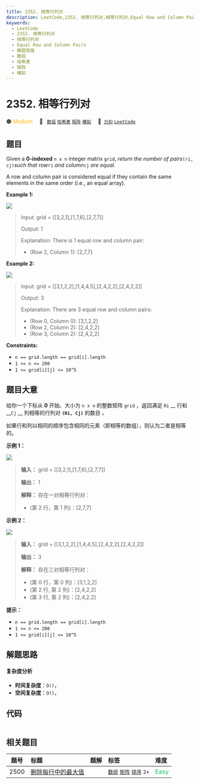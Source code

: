 ```yaml
---
title: 2352. 相等行列对
description: LeetCode,2352. 相等行列对,相等行列对,Equal Row and Column Pairs,解题思路,数组,哈希表,矩阵,模拟
keywords:
  - LeetCode
  - 2352. 相等行列对
  - 相等行列对
  - Equal Row and Column Pairs
  - 解题思路
  - 数组
  - 哈希表
  - 矩阵
  - 模拟
---
```


# 2352. 相等行列对

🟠 <font color=#ffb800>Medium</font>&emsp; 🔖&ensp; [`数组`](/tag/array.md) [`哈希表`](/tag/hash-table.md) [`矩阵`](/tag/matrix.md) [`模拟`](/tag/simulation.md)&emsp; 🔗&ensp;[`力扣`](https://leetcode.cn/problems/equal-row-and-column-pairs) [`LeetCode`](https://leetcode.com/problems/equal-row-and-column-pairs)

## 题目

Given a **0-indexed** `n x n` integer matrix `grid`, _return the number of
pairs_`(ri, cj)`_such that row_`ri` _and column_`cj` _are equal_.

A row and column pair is considered equal if they contain the same elements in
the same order (i.e., an equal array).



**Example 1:**

![](https://assets.leetcode.com/uploads/2022/06/01/ex1.jpg)

> Input: grid = [[3,2,1],[1,7,6],[2,7,7]]
> 
> Output: 1
> 
> Explanation: There is 1 equal row and column pair:
> - (Row 2, Column 1): [2,7,7]

**Example 2:**

![](https://assets.leetcode.com/uploads/2022/06/01/ex2.jpg)

> Input: grid = [[3,1,2,2],[1,4,4,5],[2,4,2,2],[2,4,2,2]]
> 
> Output: 3
> 
> Explanation: There are 3 equal row and column pairs:
> - (Row 0, Column 0): [3,1,2,2]
> - (Row 2, Column 2): [2,4,2,2]
> - (Row 3, Column 2): [2,4,2,2]

**Constraints:**

  * `n == grid.length == grid[i].length`
  * `1 <= n <= 200`
  * `1 <= grid[i][j] <= 10^5`


## 题目大意

给你一个下标从 **0** 开始、大小为 `n x n` 的整数矩阵 `grid` ，返回满足 `Ri` __ 行和 __`Cj` __ 列相等的行列对
__`(Ri, Cj)`__ 的数目 _。_

如果行和列以相同的顺序包含相同的元素（即相等的数组），则认为二者是相等的。



**示例 1：**

![](https://assets.leetcode.com/uploads/2022/06/01/ex1.jpg)

> 
> 
> 
> 
> 
> **输入：** grid = [[3,2,1],[1,7,6],[2,7,7]]
> 
> **输出：** 1
> 
> **解释：** 存在一对相等行列对：
> - (第 2 行，第 1 列)：[2,7,7]
> 
> 

**示例 2：**

![](https://assets.leetcode.com/uploads/2022/06/01/ex2.jpg)

> 
> 
> 
> 
> 
> **输入：** grid = [[3,1,2,2],[1,4,4,5],[2,4,2,2],[2,4,2,2]]
> 
> **输出：** 3
> 
> **解释：** 存在三对相等行列对：
> - (第 0 行，第 0 列)：[3,1,2,2]
> - (第 2 行, 第 2 列)：[2,4,2,2]
> - (第 3 行, 第 2 列)：[2,4,2,2]
> 
> 



**提示：**

  * `n == grid.length == grid[i].length`
  * `1 <= n <= 200`
  * `1 <= grid[i][j] <= 10^5`


## 解题思路

#### 复杂度分析

- **时间复杂度**：`O()`，
- **空间复杂度**：`O()`，

## 代码

```javascript

```

## 相关题目

<!-- prettier-ignore -->
| 题号 | 标题 | 题解 | 标签 | 难度 |
| :------: | :------ | :------: | :------ | :------ |
| 2500 | [删除每行中的最大值](https://leetcode.com/problems/delete-greatest-value-in-each-row) |  |  [`数组`](/tag/array.md) [`矩阵`](/tag/matrix.md) [`排序`](/tag/sorting.md) `2+` | <font color=#15bd66>Easy</font> |